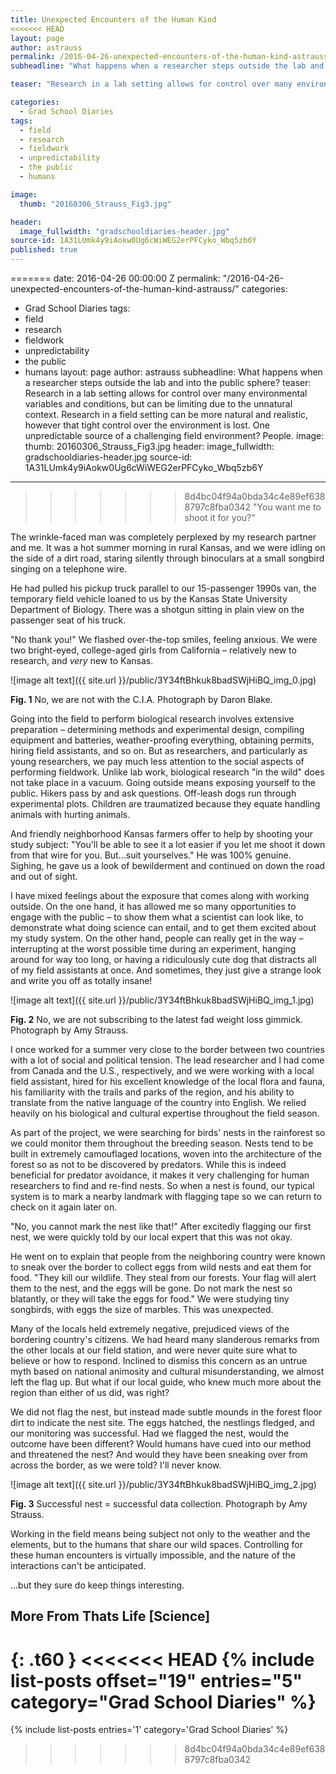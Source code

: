 ```yaml
---
title: Unexpected Encounters of the Human Kind
<<<<<<< HEAD
layout: page
author: astrauss
permalink: /2016-04-26-unexpected-encounters-of-the-human-kind-astrauss/
subheadline: "What happens when a researcher steps outside the lab and into the public sphere?"

teaser: "Research in a lab setting allows for control over many environmental variables and conditions, but can be limiting due to the unnatural context. Research in a field setting can be more natural and realistic, however that tight control over the environment is lost. One unpredictable source of a challenging field environment? People."

categories:
  - Grad School Diaries
tags:
  - field
  - research
  - fieldwork
  - unpredictability
  - the public
  - humans

image:
  thumb: "20160306_Strauss_Fig3.jpg"

header:
  image_fullwidth: "gradschooldiaries-header.jpg"
source-id: 1A31LUmk4y9iAokw0Ug6cWiWEG2erPFCyko_Wbq5zb6Y
published: true
---
```

=======
date: 2016-04-26 00:00:00 Z
permalink: "/2016-04-26-unexpected-encounters-of-the-human-kind-astrauss/"
categories:
- Grad School Diaries
tags:
- field
- research
- fieldwork
- unpredictability
- the public
- humans
layout: page
author: astrauss
subheadline: What happens when a researcher steps outside the lab and into the public
  sphere?
teaser: Research in a lab setting allows for control over many environmental variables
  and conditions, but can be limiting due to the unnatural context. Research in a
  field setting can be more natural and realistic, however that tight control over
  the environment is lost. One unpredictable source of a challenging field environment?
  People.
image:
  thumb: 20160306_Strauss_Fig3.jpg
header:
  image_fullwidth: gradschooldiaries-header.jpg
source-id: 1A31LUmk4y9iAokw0Ug6cWiWEG2erPFCyko_Wbq5zb6Y
---

>>>>>>> 8d4bc04f94a0bda34c4e89ef6388797c8fba0342
"You want me to shoot it for you?" 

The wrinkle-faced man was completely perplexed by my research partner and me. It was a hot summer morning in rural Kansas, and we were idling on the side of a dirt road, staring silently through binoculars at a small songbird singing on a telephone wire. 

He had pulled his pickup truck parallel to our 15-passenger 1990s van, the temporary field vehicle loaned to us by the Kansas State University Department of Biology. There was a shotgun sitting in plain view on the passenger seat of his truck.

"No thank you!" We flashed over-the-top smiles, feeling anxious. We were two bright-eyed, college-aged girls from California – relatively new to research, and *very* new to Kansas.

![image alt text]({{ site.url }}/public/3Y34ftBhkuk8badSWjHiBQ_img_0.jpg)

**Fig. 1** No, we are not with the C.I.A. Photograph by Daron Blake.

Going into the field to perform biological research involves extensive preparation – determining methods and experimental design, compiling equipment and batteries, weather-proofing everything, obtaining permits, hiring field assistants, and so on. But as researchers, and particularly as young researchers, we pay much less attention to the social aspects of performing fieldwork. Unlike lab work, biological research "in the wild" does not take place in a vacuum. Going outside means exposing yourself to the public. Hikers pass by and ask questions. Off-leash dogs run through experimental plots. Children are traumatized because they equate handling animals with hurting animals. 

And friendly neighborhood Kansas farmers offer to help by shooting your study subject: "You'll be able to see it a lot easier if you let me shoot it down from that wire for you. But…suit yourselves." He was 100% genuine. Sighing, he gave us a look of bewilderment and continued on down the road and out of sight.

I have mixed feelings about the exposure that comes along with working outside. On the one hand, it has allowed me so many opportunities to engage with the public – to show them what a scientist can look like, to demonstrate what doing science can entail, and to get them excited about my study system. On the other hand, people can really get in the way – interrupting at the worst possible time during an experiment, hanging around for way too long, or having a ridiculously cute dog that distracts all of my field assistants at once. And sometimes, they just give a strange look and write you off as totally insane!

![image alt text]({{ site.url }}/public/3Y34ftBhkuk8badSWjHiBQ_img_1.jpg)

**Fig. 2** No, we are not subscribing to the latest fad weight loss gimmick. Photograph by Amy Strauss.

I once worked for a summer very close to the border between two countries with a lot of social and political tension. The lead researcher and I had come from Canada and the U.S., respectively, and we were working with a local field assistant, hired for his excellent knowledge of the local flora and fauna, his familiarity with the trails and parks of the region, and his ability to translate from the native language of the country into English. We relied heavily on his biological and cultural expertise throughout the field season. 

As part of the project, we were searching for birds' nests in the rainforest so we could monitor them throughout the breeding season. Nests tend to be built in extremely camouflaged locations, woven into the architecture of the forest so as not to be discovered by predators. While this is indeed beneficial for predator avoidance, it makes it very challenging for human researchers to find and re-find nests. So when a nest is found, our typical system is to mark a nearby landmark with flagging tape so we can return to check on it again later on.

"No, you cannot mark the nest like that!" After excitedly flagging our first nest, we were quickly told by our local expert that this was not okay.

He went on to explain that people from the neighboring country were known to sneak over the border to collect eggs from wild nests and eat them for food. "They kill our wildlife. They steal from our forests. Your flag will alert them to the nest, and the eggs will be gone. Do not mark the nest so blatantly, or they will take the eggs for food." We were studying tiny songbirds, with eggs the size of marbles. This was unexpected.

Many of the locals held extremely negative, prejudiced views of the bordering country's citizens. We had heard many slanderous remarks from the other locals at our field station, and were never quite sure what to believe or how to respond. Inclined to dismiss this concern as an untrue myth based on national animosity and cultural misunderstanding, we almost left the flag up. But what if our local guide, who knew much more about the region than either of us did, was right?

We did not flag the nest, but instead made subtle mounds in the forest floor dirt to indicate the nest site. The eggs hatched, the nestlings fledged, and our monitoring was successful. Had we flagged the nest, would the outcome have been different? Would humans have cued into our method and threatened the nest? And would they have been sneaking over from across the border, as we were told? I'll never know.

![image alt text]({{ site.url }}/public/3Y34ftBhkuk8badSWjHiBQ_img_2.jpg)

**Fig. 3** Successful nest = successful data collection. Photograph by Amy Strauss.

Working in the field means being subject not only to the weather and the elements, but to the humans that share our wild spaces. Controlling for these human encounters is virtually impossible, and the nature of the interactions can't be anticipated.

…but they sure do keep things interesting.

## More From Thats Life [Science]
{: .t60 }
<<<<<<< HEAD
{% include list-posts offset="19" entries="5" category="Grad School Diaries" %}
=======
{% include list-posts entries='1' category='Grad School Diaries' %}
>>>>>>> 8d4bc04f94a0bda34c4e89ef6388797c8fba0342
